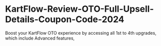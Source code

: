 # KartFlow-Review-OTO-Full-Upsell-Details-Coupon-Code-2024
Boost your KartFlow OTO experience by accessing all 1st to 4th upgrades, which include Advanced features,
